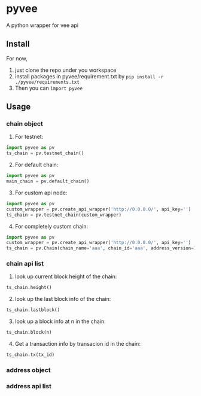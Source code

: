 # pyvee
A python wrapper for vee api

## Install
For now, 
1. just clone the repo under you workspace 
2. install packages in pyvee/requirement.txt by 
```pip install -r ./pyvee/requirements.txt```
3. Then you can ```import pyvee```

## Usage

### chain object
1. For testnet:
  ```python
  import pyvee as pv
  ts_chain = pv.testnet_chain()
  ```
2. For default chain:
  ```python
  import pyvee as pv
  main_chain = pv.default_chain()
  ```

3. For custom api node:
  ```python
  import pyvee as pv
  custom_wrapper = pv.create_api_wrapper('http://0.0.0.0/', api_key='')
  ts_chain = pv.testnet_chain(custom_wrapper)
  ```

4. For completely custom chain:
  ```python
  import pyvee as pv
  custom_wrapper = pv.create_api_wrapper('http://0.0.0.0/', api_key='')
  ts_chain = pv.Chain(chain_name='aaa', chain_id='aaa', address_version=1, api_wrapper=custom_wrapper)
  ```

### chain api list
1. look up current block height of the chain:
  ```python
  ts_chain.height()
  ```

2. look up the last block info of the chain:
  ```python
  ts_chain.lastblock()
  ```


3. look up a block info at n in the chain:
  ```python
  ts_chain.block(n)
  ```

4. Get a transaction info by transacion id in the chain:
  ```python
  ts_chain.tx(tx_id)
  ```


### address object
### address api list
